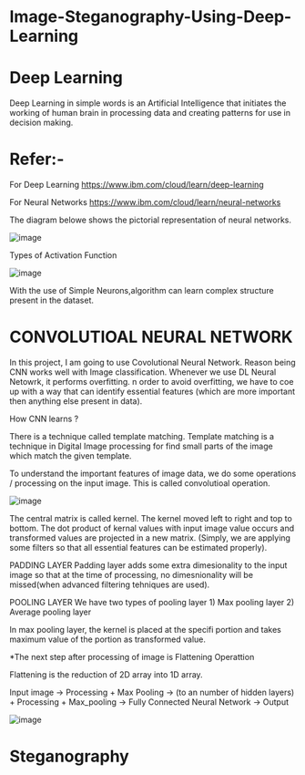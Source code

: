 # Image-Steganography-Using-Deep-Learning

# Deep Learning
Deep Learning in simple words is an Artificial Intelligence that initiates the working of human brain in processing data and creating patterns for use in decision making.

# Refer:-

For Deep Learning
https://www.ibm.com/cloud/learn/deep-learning

For Neural Networks
https://www.ibm.com/cloud/learn/neural-networks

The diagram belowe shows the pictorial representation of neural networks.

![image](https://user-images.githubusercontent.com/64018679/127902156-59a1c4b5-2ba5-4bfe-aac7-8e0da3379dd0.png)

Types of Activation Function

![image](https://user-images.githubusercontent.com/64018679/127903310-8ea306ff-8994-4721-b00e-42c46229ee7b.png)

With the use of Simple Neurons,algorithm can learn complex structure present in the dataset.

# CONVOLUTIOAL NEURAL NETWORK

In this project, I am going to use Covolutional Neural Network. Reason being CNN works well with Image classification.
Whenever we use DL Neural Netowrk, it performs overfitting. n order to avoid overfitting, we have to coe up with a way that can identify essential features (which are more important then anything else present in data).

How CNN learns ?

There is a technique called template matching. Template matching is a technique in Digital Image processing for find small parts of the image which match the given template.

To understand the important features of image data, we do some operations / processing on the input image. This is called convolutioal operation.

![image](https://user-images.githubusercontent.com/64018679/127906018-9118d29d-d71d-46f8-8395-1b022554feef.png)

The central matrix is called kernel. The kernel moved left to right and top to bottom. The dot product of kernal values with input image value occurs and transformed values are projected in a new matrix. (Simply, we are applying some filters so that all essential features can  be  estimated properly). 

PADDING LAYER
Padding layer adds some extra dimesionality to the input image so that at the time of processing, no dimesnionality will be missed(when advanced filtering tehniques are used).

POOLING LAYER
We have two types of pooling layer 1) Max pooling layer  2) Average pooling layer

In max pooling layer, the kernel is placed at the specifi portion and takes maximum value of the portion as transformed value.

*The next step after processing of image is Flattening Operattion

Flattening is the reduction of 2D array into 1D array.

Input image -> Processing + Max Pooling -> (to an number of hidden layers) + Processing + Max_pooling -> Fully Connected Neural Network -> Output

![image](https://user-images.githubusercontent.com/64018679/127907611-1e701b20-eddb-4ebf-a6ca-5d5a07e461ae.png)


# Steganography



